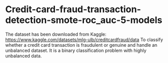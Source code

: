 # Credit-card-fraud-transaction-detection-smote-roc_auc-5-models
The dataset has been downloaded from Kaggle: https://www.kaggle.com/datasets/mlg-ulb/creditcardfraud/data
To classify whether a credit card transaction is fraudulent or genuine and handle an unbalanced dataset. 
It is a binary classification problem with highly unbalanced data.
